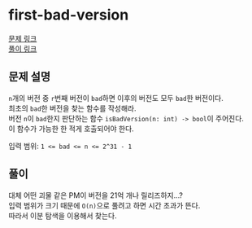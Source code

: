 # first-bad-version
[문제 링크](https://leetcode.com/problems/first-bad-version/ )   
[풀이 링크](first-bad-version.py)  

## 문제 설명
`n`개의 버전 중 `r`번째 버전이 `bad`하면 이후의 버전도 모두 `bad`한 버전이다.  
최초의 `bad`한 버전을 찾는 함수를 작성해라.  
버전 `n`이 `bad`한지 판단하는 함수 `isBadVersion(n: int) -> bool`이 주어진다.  
이 함수가 가능한 한 적게 호출되어야 한다.  

입력 범위: `1 <= bad <= n <= 2^31 - 1`  

## 풀이
대체 어떤 괴물 같은 PM이 버전을 21억 개나 릴리즈하지...?  
입력 범위가 크기 때문에 `O(n)`으로 풀려고 하면 시간 초과가 뜬다.  
따라서 이분 탐색을 이용해서 찾는다.  

